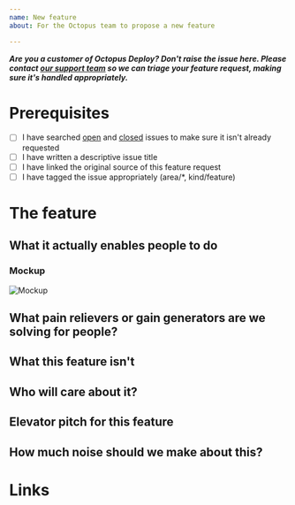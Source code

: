 ```yaml
---
name: New feature
about: For the Octopus team to propose a new feature

---
```


**_Are you a customer of Octopus Deploy? Don't raise the issue here. Please contact [our support team](https://octopus.com/support) so we can triage your feature request, making sure it's handled appropriately._**

# Prerequisites

- [ ] I have searched [open](https://github.com/OctopusDeploy/Issues/issues) and [closed](https://github.com/OctopusDeploy/Issues/issues?utf8=%E2%9C%93&q=is%3Aissue+is%3Aclosed) issues to make sure it isn't already requested
- [ ] I have written a descriptive issue title
- [ ] I have linked the original source of this feature request
- [ ] I have tagged the issue appropriately (area/*, kind/feature)

# The feature

## What it actually enables people to do

<!-- "Here's what our product can do" and "Here's what you can do with our product" sound similar, but they are completely different approaches. https://www.useronboard.com/features-vs-benefits/ Focus your effort on writing a brief description of what our customers can do with the new feature. -->

### Mockup

<!-- Add a mockup to help explain how customers can use the new feature. -->

![Mockup](https://www.useronboard.com/imgs/posts/mario-water.png)

## What pain relievers or gain generators are we solving for people?

<!-- Focus your attention on the main pain points we are trying to address with this feature. Perhaps we aren't addressing a pain point, but more a new way to win with Octopus. -->

## What this feature isn't

<!-- Include any misconceptions people might have about this feature, if relevant, or what is out of scope for the first release of this feature. -->

## Who will care about it?

<!-- Types of customers/people who will be most affected. e.g.; Customers with large Octopus installations who have multiple independent teams, and are struggling with security isolation and performance. -->

## Elevator pitch for this feature

<!-- This should be easier to write after doing all the other bits above. Consider something like this as a tool to help you develop your elevator pitch: https://www.atlassian.com/team-playbook/plays/elevator-pitch -->

## How much noise should we make about this?

<!-- Help our marketing team understand the value of this feature in comparison to all the other good things we are doing as a company. -->

# Links

<!-- Add links to other issues, user voice suggestions, or customer support tickets for the same feature request. This will help us get back in touch with them when the feature is shipped. -->
